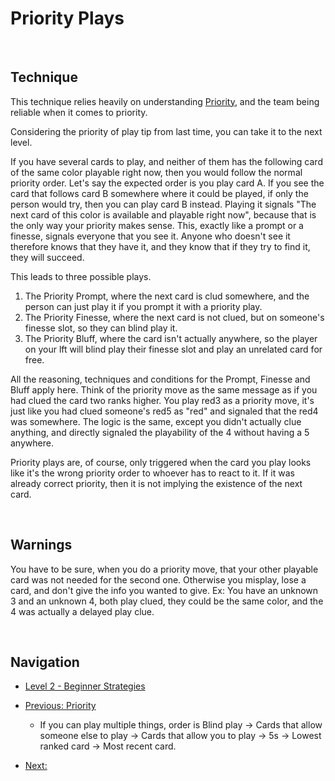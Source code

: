 # Priority Plays

<br />

## Technique

This technique relies heavily on understanding [Priority](https://github.com/agilbert1412/HanabiStrategy/blob/master/Strategy/Level%202%20-%20Beginner/19%20-%20Priority.md), and the team being reliable when it comes to priority.

Considering the priority of play tip from last time, you can take it to the next level.

If you have several cards to play, and neither of them has the following card of the same color playable right now, then you would follow the normal priority order. Let's say the expected order is you play card A. If you see the card that follows card B somewhere where it could be played, if only the person would try, then you can play card B instead. Playing it signals "The next card of this color is available and playable right now", because that is the only way your priority makes sense. This, exactly like a prompt or a finesse, signals everyone that you see it. Anyone who doesn't see it therefore knows that they have it, and they know that if they try to find it, they will succeed.

This leads to three possible plays.

1. The Priority Prompt, where the next card is clud somewhere, and the person can just play it if you prompt it with a priority play.
2. The Priority Finesse, where the next card is not clued, but on someone's finesse slot, so they can blind play it.
3. The Priority Bluff, where the card isn't actually anywhere, so the player on your lft will blind play their finesse slot and play an unrelated card for free.

All the reasoning, techniques and conditions for the Prompt, Finesse and Bluff apply here. Think of the priority move as the same message as if you had clued the card two ranks higher. You play red3 as a priority move, it's just like you had clued someone's red5 as "red" and signaled that the red4 was somewhere. The logic is the same, except you didn't actually clue anything, and directly signaled the playability of the 4 without having a 5 anywhere.

Priority plays are, of course, only triggered when the card you play looks like it's the wrong priority order to whoever has to react to it. If it was already correct priority, then it is not implying the existence of the next card.

<br />

## Warnings

You have to be sure, when you do a priority move, that your other playable card was not needed for the second one. Otherwise you misplay, lose a card, and don't give the info you wanted to give.
Ex: You have an unknown 3 and an unknown 4, both play clued, they could be the same color, and the 4 was actually a delayed play clue.

<br />

## Navigation

* [Level 2 - Beginner Strategies](https://github.com/agilbert1412/HanabiStrategy/blob/master/Strategy/Level%202%20-%20Beginner/Level%202%20-%20Beginner.md)

* [Previous: Priority](https://github.com/agilbert1412/HanabiStrategy/blob/master/Strategy/Level%202%20-%20Beginner/19%20-%20Priority.md)
	* If you can play multiple things, order is Blind play -> Cards that allow someone else to play -> Cards that allow you to play -> 5s -> Lowest ranked card -> Most recent card.

* [Next: ](https://github.com/agilbert1412/HanabiStrategy/blob/master/Strategy/Level%202%20-%20Beginner/10%20-%20The%20Prompt.md)